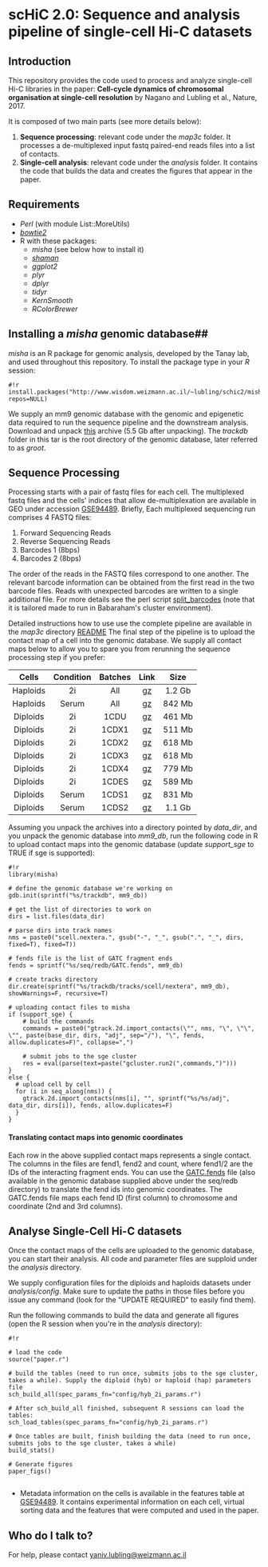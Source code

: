# scHiC 2.0: Sequence and analysis pipeline of single-cell Hi-C datasets #

## Introduction ##

This repository provides the code used to process and analyze single-cell Hi-C libraries in the paper: **Cell-cycle dynamics of chromosomal organisation at single-cell resolution** by Nagano and Lubling et al., Nature, 2017.

It is composed of two main parts (see more details below):

1. **Sequence processing**: relevant code under the _map3c_ folder. It processes a de-multiplexed input fastq paired-end reads files into a list of contacts. 
2. **Single-cell analysis**: relevant code under the _analysis_ folder. It contains the code that builds the data and creates the figures that appear in the paper. 

## Requirements ##
- _Perl_  (with module List::MoreUtils)
- [_bowtie2_](http://bowtie-bio.sourceforge.net/bowtie2/index.shtml) 
- R with these packages:
    * _misha_ (see below how to install it)
    * [_shaman_](https://bitbucket.org/tanaylab/shaman)
    * _ggplot2_
    * _plyr_
    * _dplyr_
    * _tidyr_
    * _KernSmooth_
    * _RColorBrewer_


## Installing a _misha_ genomic database##
_misha_ is an R package for genomic analysis, developed by the Tanay lab, and used throughout this repository. To install the package type in your _R_ session:
```
#!r
install.packages("http://www.wisdom.weizmann.ac.il/~lubling/schic2/misha_3.5.6.tar.gz", repos=NULL)
```

We supply an mm9 genomic database with the genomic and epigenetic data required to run the sequence pipeline and the downstream analysis. Download and unpack [this](https://schic2.s3.eu-west-1.amazonaws.com/schic2_mm9_db.tar.gz) archive (5.5 Gb after unpacking). The _trackdb_ folder in this tar is the root directory of the genomic database, later referred to as _groot_.

## Sequence Processing ##
Processing starts with a pair of fastq files for each cell. The multiplexed fastq files and the cells' indices that allow de-multiplexation are available in GEO under accession [GSE94489](http://www.ncbi.nlm.nih.gov/geo/query/acc.cgi?acc=GSE94489). 
Briefly, Each multiplexed sequencing run comprises 4 FASTQ files: 

1. Forward Sequencing Reads
2. Reverse Sequencing Reads
3. Barcodes 1 (8bps)
4. Barcodes 2 (8bps)

The order of the reads in the FASTQ files correspond to one another. The relevant barcode information can be obtained from the first read in the two barcode files. Reads with unexpected barcodes are written to a single additional file. For more details see the perl script [split_barcodes](https://bitbucket.org/tanaylab/schic2/src/68d7972f64ac2fd32b7c31c5041b39a7176bf14d/map3c/split_barcodes?at=default) (note that it is tailored made to run in Babaraham's cluster environment).


Detailed instructions how to use use the complete pipeline are available in the _map3c_ directory [README](https://github.com/tanaylab/schic2/src/tip/map3c/?at=default)
The final step of the pipeline is to upload the contact map of a cell into the genomic database. We supply all contact maps below to allow you to spare you from rerunning the sequence processing step if you prefer:

|Cells     |Condition  |Batches|Link   |Size |
|:--------:|:---------:|:--------:|:----:|:--------:|
|Haploids |2i |All| [gz](https://schic2.s3.eu-west-1.amazonaws.com/schic_hap_2i_adj_files.tar.gz)|1.2 Gb|
|Haploids |Serum |All| [gz](https://schic2.s3.eu-west-1.amazonaws.com/schic_hap_serum_adj_files.tar.gz)|842 Mb|
|Diploids |2i |1CDU| [gz](https://schic2.s3.eu-west-1.amazonaws.com/schic_hyb_1CDU_adj_files.tar.gz)|461 Mb|
|Diploids |2i |1CDX1| [gz](https://schic2.s3.eu-west-1.amazonaws.com/schic_hyb_1CDX1_adj_files.tar.gz)|511 Mb|
|Diploids |2i |1CDX2| [gz](https://schic2.s3.eu-west-1.amazonaws.com/schic_hyb_1CDX2_adj_files.tar.gz)|618 Mb|
|Diploids |2i |1CDX3| [gz](https://schic2.s3.eu-west-1.amazonaws.com/schic_hyb_1CDX3_adj_files.tar.gz)|618 Mb|
|Diploids |2i |1CDX4| [gz](https://schic2.s3.eu-west-1.amazonaws.com/schic_hyb_1CDX4_adj_files.tar.gz)|779 Mb|
|Diploids |2i |1CDES| [gz](https://schic2.s3.eu-west-1.amazonaws.com/schic_hyb_1CDES_adj_files.tar.gz)|589 Mb|
|Diploids |Serum |1CDS1| [gz](https://schic2.s3.eu-west-1.amazonaws.com/schic_hyb_1CDS1_adj_files.tar.gz)|831 Mb|
|Diploids |Serum |1CDS2| [gz](https://schic2.s3.eu-west-1.amazonaws.com/schic_hyb_1CDS2_adj_files.tar.gz)|1.1 Gb|

Assuming you unpack the archives into a directory pointed by _data_dir_, and you unpack the genomic database into _mm9_db_, run the following code in R to upload contact maps into the genomic database (update _support_sge_ to TRUE if sge is supported):
```
#!r
library(misha)

# define the genomic database we're working on
gdb.init(sprintf("%s/trackdb", mm9_db)) 

# get the list of directories to work on
dirs = list.files(data_dir)

# parse dirs into track names
nms = paste0("scell.nextera.", gsub("-", "_", gsub(".", "_", dirs, fixed=T), fixed=T))

# fends file is the list of GATC fragment ends
fends = sprintf("%s/seq/redb/GATC.fends", mm9_db)

# create tracks directory 
dir.create(sprintf("%s/trackdb/tracks/scell/nextera", mm9_db), showWarnings=F, recursive=T)

# uploading contact files to misha
if (support_sge) {
    # build the commands
    commands = paste0("gtrack.2d.import_contacts(\"", nms, "\", \"\", \"", paste(base_dir, dirs, "adj", sep="/"), "\", fends, allow.duplicates=F)", collapse=",")
    
    # submit jobs to the sge cluster
    res = eval(parse(text=paste("gcluster.run2(",commands,")")))
}
else {
  # upload cell by cell
  for (i in seq_along(nms)) {
    gtrack.2d.import_contacts(nms[i], "", sprintf("%s/%s/adj", data_dir, dirs[i]), fends, allow.duplicates=F)
  }
}
```


#### Translating contact maps into genomic coordinates ####
Each row in the above supplied contact maps represents a single contact. The columns in the files are fend1, fend2 and count, where fend1/2 are the IDs of the interacting fragment ends. You can use the [GATC.fends](http://www.wisdom.weizmann.ac.il/~lubling/schic2/GATC.fends.gz) file (also available in the genomic database supplied above under the seq/redb directory) to translate the fend ids into genomic coordinates. The GATC.fends file maps each fend ID (first column) to chromosome and coordinate (2nd and 3rd columns). 

## Analyse Single-Cell Hi-C datasets ##
Once the contact maps of the cells are uploaded to the genomic database, you can start their analysis. All code and parameter files are supploid under the _analysis_ directory. 

We supply configuration files for the diploids and haploids datasets under _analysis/config_. Make sure to update the paths in those files before you issue any command (look for the "UPDATE REQUIRED" to easily find them).

Run the following commands to build the data and generate all figures (open the R session when you're in the _analysis_ directory):

```
#!r

# load the code
source("paper.r")

# build the tables (need to run once, submits jobs to the sge cluster, takes a while). Supply the diploid (hyb) or haploid (hap) parameters file
sch_build_all(spec_params_fn="config/hyb_2i_params.r")

# After sch_build_all finished, subsequent R sessions can load the tables:
sch_load_tables(spec_params_fn="config/hyb_2i_params.r")

# Once tables are built, finish building the data (need to run once, submits jobs to the sge cluster, takes a while)
build_stats()

# Generate figures
paper_figs()


```

* Metadata information on the cells is available in the features table at [GSE94489](http://www.ncbi.nlm.nih.gov/geo/query/acc.cgi?acc=GSE94489). It contains experimental information on each cell, virtual sorting data and the features that were computed and used in the paper.

## Who do I talk to? ##
For help, please contact yaniv.lubling@weizmann.ac.il
